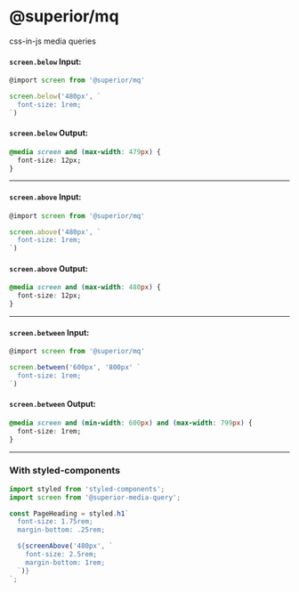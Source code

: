 # @superior/mq
css-in-js media queries

#### `screen.below` Input:
```js
@import screen from '@superior/mq'

screen.below('480px', `
  font-size: 1rem;
`)
```

#### `screen.below` Output:
```css
@media screen and (max-width: 479px) {
  font-size: 12px;
}
```
---
#### `screen.above` Input:
```js
@import screen from '@superior/mq'

screen.above('480px', `
  font-size: 1rem;
`)
```

#### `screen.above` Output:
```css
@media screen and (max-width: 480px) {
  font-size: 12px;
}
```
---
#### `screen.between` Input:
```js
@import screen from '@superior/mq'

screen.between('600px', '800px' `
  font-size: 1rem;
`)
```

#### `screen.between` Output:
```css
@media screen and (min-width: 600px) and (max-width: 799px) {
  font-size: 1rem;
}
```
---
### With styled-components
```js
import styled from 'styled-components';
import screen from '@superior-media-query';

const PageHeading = styled.h1`
  font-size: 1.75rem;
  margin-bottom: .25rem;

  ${screenAbove('480px', `
    font-size: 2.5rem;
    margin-bottom: 1rem;
  `)}
`;
```
